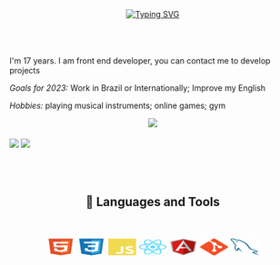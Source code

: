 
<div align="center">
<a href="https://git.io/typing-svg"><img src="https://readme-typing-svg.demolab.com?font=Lucida+Sans&size=30&duration=3998&pause=40&color=356BFF&center=verdadeiro&vCenter=verdadeiro&repeat=verdadeiro&random=falso&width=435&lines=Hello%2C+world!!;I'm+Junior+Reis;I'm+from+Brazil;and+I+study+web+development" alt="Typing SVG" /></a>
</div>
 <br>
 <br>
 <br>

I'm 17 years.
I am front end developer, you can contact me to develop projects

*Goals for 2023:* Work in Brazil or Internationally; Improve my English

*Hobbies:* playing musical instruments; online games; gym
 
 

<div align="center">
<img src="https://i.pinimg.com/originals/f1/ed/a4/f1eda4768df8d8135c779772f2833e88.gif" width="50%" height="auto" frameBorder="0">
</div>
<br>

<div align="center" style="display: flex">
 <a src="">
<img height="200em" src="https://github-readme-stats.vercel.app/api/top-langs/?username=JuniorReisx&layout=compact&langs_count=7&theme=blue"/>
<img height="200em" src="https://github-readme-stats.vercel.app/api?username=JuniorReisx&show_icons=true&theme=blue"/>
</div>

<br>
<br>
<br>

 <h2 align="center"> <b>🔭 Languages and Tools</b> </h2>


<div style="display: inline_block" align="center"><br>
  <br>
   <img align="center" alt="JuniorHTML" height="30" width="50" src="https://raw.githubusercontent.com/devicons/devicon/master/icons/html5/html5-original.svg">
   <img align="center" alt="JuniorCSS" height="30" width="50" src="https://raw.githubusercontent.com/devicons/devicon/master/icons/css3/css3-original.svg">
  <img align="center" alt="JuniorJs" height="30" width="50" src="https://raw.githubusercontent.com/devicons/devicon/master/icons/javascript/javascript-plain.svg">
  <img align="center" alt="JuniorReact" height="30" width="50" src="https://raw.githubusercontent.com/devicons/devicon/master/icons/react/react-original.svg">
  <img align="center" alt="JuniorAngular" height="30" width="50" src="https://raw.githubusercontent.com/devicons/devicon/master/icons/angularjs/angularjs-original.svg">
  <img align="center" alt="JuniorGit" height="30" width="50" src="https://raw.githubusercontent.com/devicons/devicon/master/icons/git/git-original.svg">
 
  <img align="center" alt="JuniorFigma" height="30" width="50" src="https://raw.githubusercontent.com/devicons/devicon/master/icons/mysql/mysql-original.svg">
</div>
<br>
<br>


